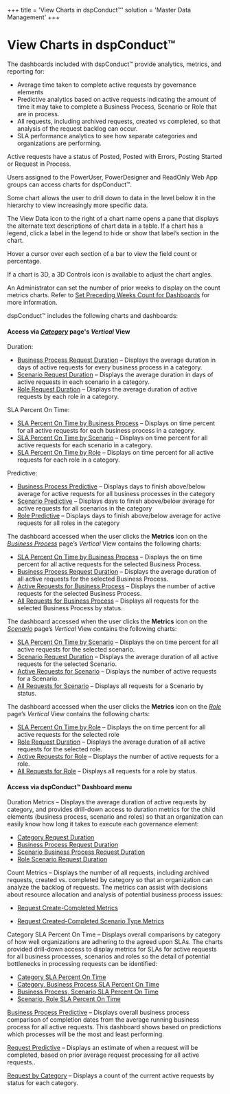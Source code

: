 +++
title = 'View Charts in dspConduct™'
solution = 'Master Data Management'
+++

# View Charts in dspConduct™

The dashboards included with dspConduct™ provide analytics, metrics, and
reporting for:

  - Average time taken to complete active requests by governance
    elements
  - Predictive analytics based on active requests indicating the amount
    of time it may take to complete a Business Process, Scenario or Role
    that are in process.
  - All requests, including archived requests, created vs completed, so
    that analysis of the request backlog can occur.
  - SLA performance analytics to see how separate categories and
    organizations are performing.

Active requests have a status of Posted, Posted with Errors, Posting
Started or Request in Process.

Users assigned to the PowerUser, PowerDesigner and ReadOnly Web App
groups can access charts for dspConduct™.

Some chart allows the user to drill down to data in the level below it
in the hierarchy to view increasingly more specific data.

The View Data icon to the right of a chart name opens a pane that
displays the alternate text descriptions of chart data in a table. If a
chart has a legend, click a label in the legend to hide or show that
label’s section in the chart.

Hover a cursor over each section of a bar to view the field count or
percentage.

If a chart is 3D, a 3D Controls icon is available to adjust the chart
angles.

An Administrator can set the number of prior weeks to display on the
count metrics charts. Refer to [Set Preceding Weeks Count for
Dashboards](../Config/Set_Preceding_Weeks_Count_for_Dashboards.htm) for
more information.

dspConduct™ includes the following charts and
dashboards:

#### Access via *[Category](../Page_Desc/Category_H.htm)* page's <span style="font-weight: bold;font-style: italic;">Vertical</span> View

Duration:

  - [Business Process Request
    Duration](../Page_Desc/Busniess_Process_Request_Duration.htm) –
    Displays the average duration in days of active requests for every
    business process in a category.
  - [Scenario Request
    Duration](../Page_Desc/Scenario_Request_Duration.htm) – Displays the
    average duration in days of active requests in each scenario in a
    category.
  - [Role Request Duration](../Page_Desc/Role_Request_Duration.htm) –
    Displays the average duration of active requests by each role in a
    category.

SLA Percent On Time:

  - [SLA Percent On Time by Business
    Process](../Page_Desc/SLA_Percent_OnTime_by_Business_Process.htm) –
    Displays on time percent for all active requests for each business
    process in a category.
  - [SLA Percent On Time by
    Scenario](../Page_Desc/SLA_Percent_On_Time_by_Scenario.htm) –
    Displays on time percent for all active requests for each scenario
    in a category.
  - [SLA Percent On Time by
    Role](../Page_Desc/SLA_Percent_On_Time_by_Role.htm) – Displays on
    time percent for all active requests for each role in a category.

Predictive:

  - [Business Process
    Predictive](../Page_Desc/Business_Process_Predict.htm) – Displays
    days to finish above/below average for active requests for all
    business processes in the category
  - [Scenario Predictive](../Page_Desc/Scenario_Predictive.htm) –
    Displays days to finish above/below average for active requests for
    all scenarios in the category
  - [Role Predictive](../Page_Desc/Role_Predictive.htm) – Displays days
    to finish above/below average for active requests for all roles in
    the category

The dashboard accessed when the user clicks the **Metrics** icon on the
*[Business Process](../Page_Desc/Business_Process_H.htm)* page’s
*Vertical* View contains the following charts:

  - [SLA Percent On Time by Business
    Process](../Page_Desc/SLA_Percent_OnTime_by_Business_Process.htm) –
    Displays the on time percent for all active requests for the
    selected Business Process.
  - [Business Process Request
    Duration](../Page_Desc/Busniess_Process_Request_Duration.htm) –
    Displays the average duration of all active requests for the
    selected Business Process.
  - [Active Requests for Business
    Process](Active_Requests_for_Business_Process.htm) – Displays the
    number of active requests for the selected Business Process.
  - [All Requests for Business
    Process](../Page_Desc/All_Requests_for_Business_Process.htm) –
    Displays all requests for the selected Business Process by
    <span id="Request Status dspConduct" class="popUpLink">status</span>.

The dashboard accessed when the user clicks the **Metrics** icon on the
*[Scenario](../Page_Desc/Scenario_H.htm)* page’s *Vertical* View
contains the following charts:

  - [SLA Percent On Time by
    Scenario](../Page_Desc/SLA_Percent_On_Time_by_Scenario.htm) –
    Displays the on time percent for all active requests for the
    selected scenario.
  - [Scenario Request
    Duration](../Page_Desc/Scenario_Request_Duration.htm) – Displays the
    average duration of all active requests for the selected Scenario.
  - [Active Requests for Scenario](Active_Requests_for_Scenario.htm) –
    Displays the number of active requests for a Scenario.
  - [All Requests for
    Scenario](../Page_Desc/All_Requests_for_Scenario.htm) – Displays all
    requests for a Scenario by
    <span id="Request Status dspConduct" class="popUpLink">status</span>.

The dashboard accessed when the user clicks the **Metrics** icon on the
*[Role](../Page_Desc/Role_H_dspConduct.htm)* page’s *Vertical* View
contains the following charts:

  - [SLA Percent On Time by
    Role](../Page_Desc/SLA_Percent_On_Time_by_Role.htm) – Displays the
    on time percent for all active requests for the selected role
  - [Role Request Duration](../Page_Desc/Role_Request_Duration.htm) –
    Displays the average duration of all active requests for the
    selected role.
  - [Active Requests for Role](Active_Requests_for_Role.htm) – Displays
    the number of active requests for a role.
  - [All Requests for Role](../Page_Desc/All_Requests_for_Role.htm) –
    Displays all requests for a role by
    <span id="Request Status dspConduct" class="popUpLink">status</span>.

#### Access via dspConduct™ Dashboard menu

Duration Metrics – Displays the average duration of active requests by
category, and provides drill-down access to duration metrics for the
child elements (business process, scenario and roles) so that an
organization can easily know how long it takes to execute each
governance element:

  - [Category Request
    Duration](../Page_Desc/Category_Request_Duration.htm)
  - [Business Process Request
    Duration](../Page_Desc/Busniess_Process_Request_Duration.htm)
  - [Scenario Business Process Request
    Duration](../Page_Desc/Scenario_BP_Request_Duration.htm)
  - [Role Scenario Request
    Duration](../Page_Desc/Role_Scenario_Request_Duration.htm)

Count Metrics – Displays the number of all requests, including archived
requests, created vs. completed by category so that an organization can
analyze the backlog of requests. The metrics can assist with decisions
about resource allocation and analysis of potential business process
issues:

  - [Request Create-Completed
    Metrics](../Page_Desc/Request_Create_Completed_Metrics.htm)

  - [Request Created-Completed Scenario Type
    Metrics](../Page_Desc/Request_Created_Completed_Scenario_Type_Metrics.htm)

Category SLA Percent On Time – Displays overall comparisons by category
of how well organizations are adhering to the agreed upon SLAs. The
charts provided drill-down access to display metrics for SLAs for active
requests for all business processes, scenarios and roles so the detail
of potential bottlenecks in processing requests can be identified:

  - [Category SLA Percent On
    Time](../Page_Desc/Category_SLA_Percent_On_Time.htm)
  - [Category, Business Process SLA Percent On
    Time](../Page_Desc/Category_Business_Process_SLA_Percent_OnTime.htm)
  - [Business Process, Scenario SLA Percent On
    Time](../Page_Desc/Business_Process_Scenario_SLA_Percent_OnTime.htm)
  - [Scenario, Role SLA Percent On
    Time](../Page_Desc/Scenario_Role_SLA_Percent_OnTime.htm)

[Business Process Predictive](../Page_Desc/Business_Process_Predict.htm)
– Displays overall business process comparison of completion dates from
the average running business process for all active requests. This
dashboard shows based on predictions which processes will be the most
and least performing.

[Request Predictive](../Page_Desc/Request_Predictive.htm) – Displays an
estimate of when a request will be completed, based on prior average
request processing for all active requests..

[Request by Category](../Page_Desc/Request_Count_By_Category.htm) –
Displays a count of the current active requests by status for each
category.
